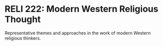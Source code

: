 # RELI 222: Modern Western Religious Thought

Representative themes and approaches in the work of modern Western religious thinkers.
